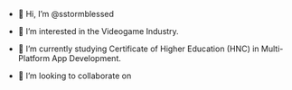 - 👋 Hi, I’m @sstormblessed
- 👀 I’m interested in the Videogame Industry.
- 🌱 I’m currently studying Certificate of Higher Education (HNC) in Multi-Platform App Development.

- 💞️ I’m looking to collaborate on 

<!---
sstormblessed/sstormblessed is a ✨ special ✨ repository because its `README.md` (this file) appears on your GitHub profile.
You can click the Preview link to take a look at your changes.
--->
